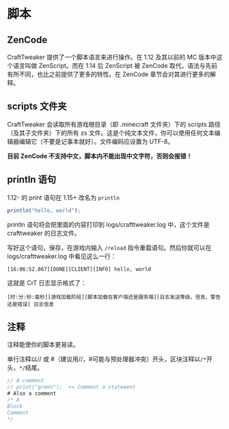 # 脚本

## ZenCode

CraftTweaker 提供了一个脚本语言来进行操作。在 1.12 及其以前的 MC 版本中这个语言叫做 ZenScript。而在 1.14 后 ZenScript 被 ZenCode 取代，语法与先前有所不同，也比之前提供了更多的特性。在 ZenCode 章节会对其进行更多的解释。

## scripts 文件夹

CraftTweaker 会读取所有游戏根目录（即 .minecraft 文件夹）下的 scripts 路径（及其子文件夹）下的所有 zs 文件。这是个纯文本文件，你可以使用任何文本编辑器编辑它（不要是记事本就好）。文件编码应设置为 UTF-8。

**目前 ZenCode 不支持中文，脚本内不能出现中文字符，否则会报错！**

## println 语句

1.12- 的 print 语句在 1.15+ 改名为 `println`

```javascript
println("hello, world");
```

println 语句将会把里面的内容打印到 logs/crafttweaker.log 中，这个文件是 crafttweaker 的日志文件。

写好这个语句，保存，在游戏内输入 `/reload` 指令重载语句。然后你就可以在 logs/crafttweaker.log 中看见这么一行：

```text
[16:06:52.867][DONE][CLIENT][INFO] hello, world
```

这就是 CrT 日志显示格式了：

```text
[时:分:秒:毫秒][游戏加载阶段][脚本加载在客户端还是服务端][日志发送等级，信息、警告还是错误] 日志信息
```

## 注释

注释能使你的脚本更易读。

单行注释以// 或 \#（建议用//，\#可能与预处理器冲突）开头，区块注释以`/*`开头，`*/`结尾。

```javascript
// A comment
// print("green");  <= Comment a statement
# Also a comment
/* A
Block
Comment
*/
```

